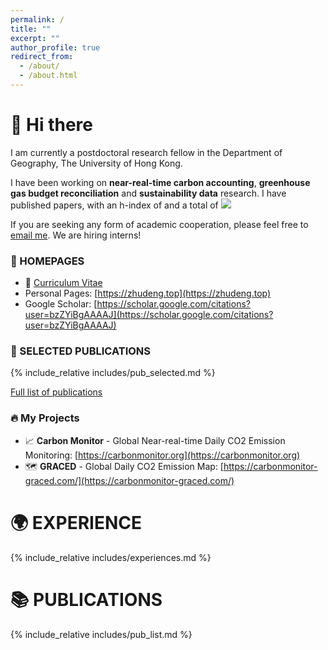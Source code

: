 ```yaml
---
permalink: /
title: ""
excerpt: ""
author_profile: true
redirect_from: 
  - /about/
  - /about.html
---
```


<span class='anchor' id='about-me'></span>

# 👋 Hi there
I am currently a postdoctoral research fellow in the Department of Geography, 
The University of Hong Kong. 

I have been working on **near-real-time carbon accounting**, **greenhouse gas budget reconciliation** and **sustainability data** research.
I have published <span id='total_paper_number'></span> papers, with an h-index of <span id='h_index'></span> and a total of <a href="https://scholar.google.com/citations?user=bzZYiBgAAAAJ"><img src="https://img.shields.io/endpoint?logo=Google%20Scholar&url=https%3A%2F%2Fcdn.jsdelivr.net%2Fgh%2Fzhudeng94%2Fzhudeng94.github.io@google-scholar-stats%2Fgs_data_shieldsio.json&labelColor=f6f6f6&color=9cf&style=flat&label=citations"></a>

If you are seeking any form of academic cooperation, please feel free to [email me](mailto:zhudeng@hku.hk). We are hiring interns!


### 🔗 HOMEPAGES
- 📄 [Curriculum Vitae](../../files/Zhu%20Deng_CV_2506.pdf)
- Personal Pages: [https://zhudeng.top](https://zhudeng.top)
- Google Scholar: [https://scholar.google.com/citations?user=bzZYiBgAAAAJ](https://scholar.google.com/citations?user=bzZYiBgAAAAJ)

### 🌟 SELECTED PUBLICATIONS  
{% include_relative includes/pub_selected.md %}

[Full list of publications](#-publications)

### 🔥 My Projects
- 📈 **Carbon Monitor** - Global Near-real-time Daily CO2 Emission Monitoring: [https://carbonmonitor.org](https://carbonmonitor.org)
- 🗺 **GRACED** - Global Daily CO2 Emission Map: [https://carbonmonitor-graced.com/](https://carbonmonitor-graced.com/)

# 🌍 EXPERIENCE
{% include_relative includes/experiences.md %}

# 📚 PUBLICATIONS  

{% include_relative includes/pub_list.md %}



